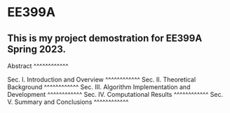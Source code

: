 EE399A
=========

This is my project demostration for EE399A Spring 2023. 
---------

Abstract
^^^^^^^^^^^^

Sec. I. Introduction and Overview
^^^^^^^^^^^^
Sec. II. Theoretical Background
^^^^^^^^^^^^
Sec. III. Algorithm Implementation and Development 
^^^^^^^^^^^^
Sec. IV. Computational Results
^^^^^^^^^^^^
Sec. V. Summary and Conclusions
^^^^^^^^^^^^



